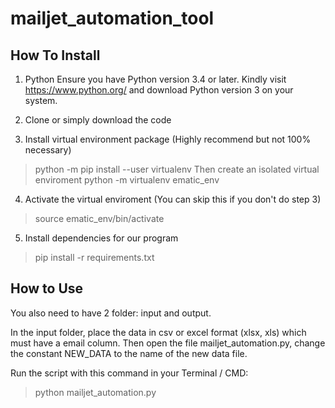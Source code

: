 # mailjet_automation_tool

## How To Install
1) Python
Ensure you have Python version 3.4 or later. Kindly visit https://www.python.org/ and download Python version 3 on your system.

2) Clone or simply download the code

3) Install virtual environment package (Highly recommend but not 100% necessary)
> python -m pip install --user virtualenv
Then create an isolated virtual enviroment
> python -m virtualenv ematic_env

4) Activate the virtual enviroment (You can skip this if you don't do step 3)
> source ematic_env/bin/activate

5) Install dependencies for our program
> pip install -r requirements.txt

## How to Use

You also need to have 2 folder: input and output.

In the input folder, place the data in csv or excel format (xlsx, xls) which must have a email column. Then open the file mailjet_automation.py, change the constant NEW_DATA to the name of the new data file.

Run the script with this command in your Terminal / CMD:
> python mailjet_automation.py

